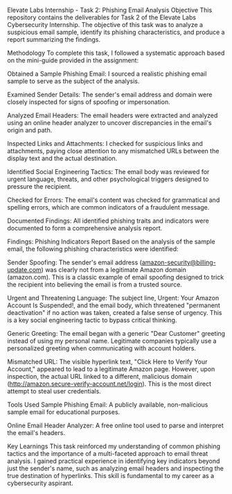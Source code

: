 Elevate Labs Internship - Task 2: Phishing Email Analysis
Objective
This repository contains the deliverables for Task 2 of the Elevate Labs Cybersecurity Internship. The objective of this task was to analyze a suspicious email sample, identify its phishing characteristics, and produce a report summarizing the findings.

Methodology
To complete this task, I followed a systematic approach based on the mini-guide provided in the assignment:

Obtained a Sample Phishing Email: I sourced a realistic phishing email sample to serve as the subject of the analysis.

Examined Sender Details: The sender's email address and domain were closely inspected for signs of spoofing or impersonation.

Analyzed Email Headers: The email headers were extracted and analyzed using an online header analyzer to uncover discrepancies in the email's origin and path.

Inspected Links and Attachments: I checked for suspicious links and attachments, paying close attention to any mismatched URLs between the display text and the actual destination.

Identified Social Engineering Tactics: The email body was reviewed for urgent language, threats, and other psychological triggers designed to pressure the recipient.

Checked for Errors: The email's content was checked for grammatical and spelling errors, which are common indicators of a fraudulent message.

Documented Findings: All identified phishing traits and indicators were documented to form a comprehensive analysis report.

Findings: Phishing Indicators Report
Based on the analysis of the sample email, the following phishing characteristics were identified:

Sender Spoofing: The sender's email address (amazon-security@billing-update.com) was clearly not from a legitimate Amazon domain (amazon.com). This is a classic example of email spoofing designed to trick the recipient into believing the email is from a trusted source.

Urgent and Threatening Language: The subject line, Urgent: Your Amazon Account Is Suspended!, and the email body, which threatened "permanent deactivation" if no action was taken, created a false sense of urgency. This is a key social engineering tactic to bypass critical thinking.

Generic Greeting: The email began with a generic "Dear Customer" greeting instead of using my personal name. Legitimate companies typically use a personalized greeting when communicating with account holders.

Mismatched URL: The visible hyperlink text, "Click Here to Verify Your Account," appeared to lead to a legitimate Amazon page. However, upon inspection, the actual URL linked to a different, malicious domain (http://amazon.secure-verify-account.net/login). This is the most direct attempt to steal user credentials.

Tools Used
Sample Phishing Email: A publicly available, non-malicious sample email for educational purposes.

Online Email Header Analyzer: A free online tool used to parse and interpret the email's headers.

Key Learnings
This task reinforced my understanding of common phishing tactics and the importance of a multi-faceted approach to email threat analysis. I gained practical experience in identifying key indicators beyond just the sender's name, such as analyzing email headers and inspecting the true destination of hyperlinks. This skill is fundamental to my career as a cybersecurity aspirant.

